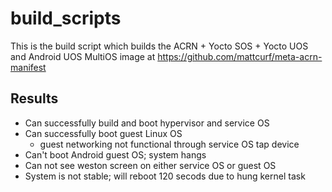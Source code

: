 # build_scripts

This is the build script which builds the ACRN + Yocto SOS + Yocto UOS and Android UOS MultiOS image at https://github.com/mattcurf/meta-acrn-manifest

## Results
* Can successfully build and boot hypervisor and service OS
* Can successfully boot guest Linux OS
  * guest networking not functional through service OS tap device
* Can't boot Android guest OS; system hangs
* Can not see weston screen on either service OS or guest OS
* System is not stable; will reboot 120 secods due to hung kernel task


